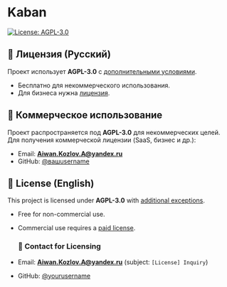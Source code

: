 # Kaban

[![License: AGPL-3.0](https://img.shields.io/badge/License-AGPL%203.0-blue.svg)](https://www.gnu.org/licenses/agpl-3.0)

## 📜 Лицензия (Русский)
Проект использует **AGPL-3.0** с [дополнительными условиями](EXCEPTION.ru.md).  
- Бесплатно для некоммерческого использования.  
- Для бизнеса нужна [лицензия](EXCEPTION.ru.md#коммерция).

## 💼 Коммерческое использование  
Проект распространяется под **AGPL-3.0** для некоммерческих целей.  
Для получения коммерческой лицензии (SaaS, бизнес и др.):  
- Email: **Aiwan.Kozlov.A@yandex.ru**  
- GitHub: [@вашusername](https://github.com/AIwanKozlovA) 

## 📜 License (English)
This project is licensed under **AGPL-3.0** with [additional exceptions](EXCEPTION.md).  
- Free for non-commercial use.  
- Commercial use requires a [paid license](EXCEPTION.md#commercial).

  ### 💌 Contact for Licensing  
- Email: **Aiwan.Kozlov.A@yandex.ru** (subject: `[License] Inquiry`)  
- GitHub: [@yourusername](https://github.com/AIwanKozlovA) 

